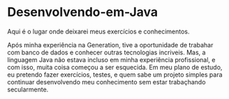 # Desenvolvendo-em-Java
Aqui é o lugar onde deixarei meus exercícios e conhecimentos.

Após minha experiência na Generation, tive a oportunidade de trabahar com banco de dados e conhecer outras tecnologias incriveis. 
Mas, a linguagem Java não estava incluso em minha experiência profissional, e com isso, muita coisa começou a ser esquecida. 
Em meu plano de estudo, eu pretendo fazer exercícios, testes, e quem sabe um projeto simples para continuar desenvolvendo meu conhecimento sem estar trabaçhando secularmente.
